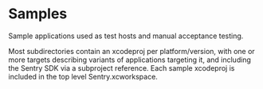 # Samples

Sample applications used as test hosts and manual acceptance testing.

Most subdirectories contain an xcodeproj per platform/version, with one or more targets describing variants of applications targeting it, and including the Sentry SDK via a subproject reference. Each sample xcodeproj is included in the top level Sentry.xcworkspace.
